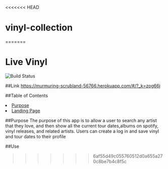 <<<<<<< HEAD
# vinyl-collection
=======
# Live Vinyl

![Build Status](https://travis-ci.org/rlynn523/live-vinyl.svg?branch=mvp-staging)

##Link
https://murmuring-scrubland-56766.herokuapp.com/#/?_k=zog66j

##Table of Contents
<li><a href='#purpose'>Purpose</a></li>
<li><a href='#landing-page'>Landing Page</a></li>

##Purpose
The purpose of this app is to allow a user to search any artist that they love, and then show all the current tour dates,albums on spotify, vinyl releases, and related artists. Users can create a log in and save vinyl and tour dates to their profile

##Use
>>>>>>> 6af55d49c055760512d0a655a270c8be7b4c8f5c
